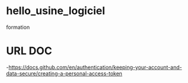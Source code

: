 # hello_usine_logiciel
formation

# URL DOC
-https://docs.github.com/en/authentication/keeping-your-account-and-data-secure/creating-a-personal-access-token

